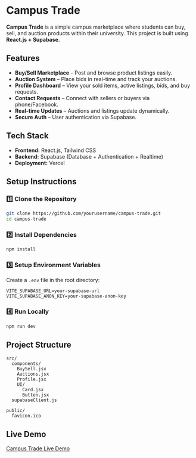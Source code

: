 
# Campus Trade

**Campus Trade** is a simple campus marketplace where students can buy, sell, and auction products within their university. This project is built using **React.js + Supabase**.

## Features

- **Buy/Sell Marketplace** – Post and browse product listings easily.  
- **Auction System** – Place bids in real-time and track your auctions.  
- **Profile Dashboard** – View your sold items, active listings, bids, and buy requests.  
- **Contact Requests** – Connect with sellers or buyers via phone/Facebook.  
- **Real-time Updates** – Auctions and listings update dynamically.  
- **Secure Auth** – User authentication via Supabase.

## Tech Stack

- **Frontend:** React.js, Tailwind CSS  
- **Backend:** Supabase (Database + Authentication + Realtime)  
- **Deployment:** Vercel

## Setup Instructions

### 1️⃣ Clone the Repository

```bash
git clone https://github.com/yourusername/campus-trade.git
cd campus-trade
```

### 2️⃣ Install Dependencies

```bash
npm install
```

### 3️⃣ Setup Environment Variables

Create a `.env` file in the root directory:

```
VITE_SUPABASE_URL=your-supabase-url
VITE_SUPABASE_ANON_KEY=your-supabase-anon-key
```

### 4️⃣ Run Locally

```bash
npm run dev
```

## Project Structure

```
src/
  components/
    BuySell.jsx
    Auctions.jsx
    Profile.jsx
    UI/
      Card.jsx
      Button.jsx
  supabaseClient.js

public/
  favicon.ico
```

## Live Demo

[Campus Trade Live Demo]([https://your-deployment-link.com](https://campus-trade-khaki.vercel.app/))
